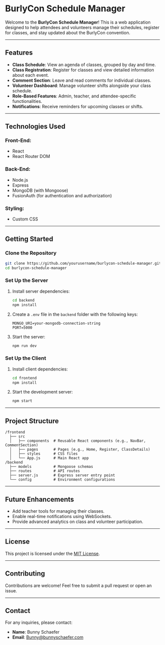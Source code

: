 # **BurlyCon Schedule Manager**

Welcome to the **BurlyCon Schedule Manager**! This is a web application designed to help attendees and volunteers manage their schedules, register for classes, and stay updated about the BurlyCon convention.

---

## **Features**
- **Class Schedule**: View an agenda of classes, grouped by day and time.
- **Class Registration**: Register for classes and view detailed information about each event.
- **Comment Section**: Leave and read comments for individual classes.
- **Volunteer Dashboard**: Manage volunteer shifts alongside your class schedule.
- **Role-Based Features**: Admin, teacher, and attendee-specific functionalities.
- **Notifications**: Receive reminders for upcoming classes or shifts.

---

## **Technologies Used**
### **Front-End**:
- React
- React Router DOM

### **Back-End**:
- Node.js
- Express
- MongoDB (with Mongoose)
- FusionAuth (for authentication and authorization)

### **Styling**:
- Custom CSS

---

## **Getting Started**

### **Clone the Repository**
```bash
git clone https://github.com/yourusername/burlycon-schedule-manager.git
cd burlycon-schedule-manager
```

### **Set Up the Server**
1. Install server dependencies:
   ```bash
   cd backend
   npm install
   ```
2. Create a `.env` file in the `backend` folder with the following keys:
   ```
   MONGO_URI=your-mongodb-connection-string
   PORT=5000
   ```

3. Start the server:
   ```bash
   npm run dev
   ```

### **Set Up the Client**
1. Install client dependencies:
   ```bash
   cd frontend
   npm install
   ```
2. Start the development server:
   ```bash
   npm start
   ```

---

## **Project Structure**

```
/frontend
  ├── src
  │   ├── components  # Reusable React components (e.g., NavBar, CommentSection)
  │   ├── pages       # Pages (e.g., Home, Register, ClassDetails)
  │   ├── styles      # CSS files
  │   └── App.js      # Main React app
/backend
  ├── models          # Mongoose schemas
  ├── routes          # API routes
  ├── server.js       # Express server entry point
  └── config          # Environment configurations
```

---



## **Future Enhancements**
- Add teacher tools for managing their classes.
- Enable real-time notifications using WebSockets.
- Provide advanced analytics on class and volunteer participation.

---

## **License**
This project is licensed under the [MIT License](LICENSE).

---

## **Contributing**
Contributions are welcome! Feel free to submit a pull request or open an issue.

---

## **Contact**
For any inquiries, please contact:
- **Name**: Bunny Schaefer
- **Email**: Bunny@bunnyschaefer.com

